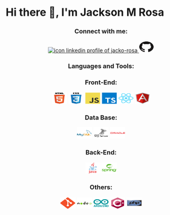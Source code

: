 <h1>Hi there 👋, I'm Jackson M Rosa</h1>

<section align="center">
    <h3>Connect with me:</h3>
    <p>
        <a href="https://www.linkedin.com/in/jackson-machado-rosa-7246a6131/">
            <img height="30" width="40"
                 src="https://cdn.jsdelivr.net/npm/simple-icons@3.0.1/icons/linkedin.svg"
                 alt="icon linkedin profile of jacko-rosa" title="linkedin profile of jacko-rosa"/>
        </a>
        <a href="https://github.com/jacko-rosa">
            <img  height="30" width="40"
                 src="https://raw.githubusercontent.com/devicons/devicon/9f4f5cdb393299a81125eb5127929ea7bfe42889/icons/github/github-original.svg"
                 alt="icon Github profile of jacko-rosa" title="Github profile of jacko-rosa"/>
        </a>
    </p>
</section>

<section align="center">
    <h3>Languages and Tools:</h3>
    <div>
        <h3>Front-End:</h3>
        <img  height="30" width="40"
             src="https://raw.githubusercontent.com/devicons/devicon/9f4f5cdb393299a81125eb5127929ea7bfe42889/icons/html5/html5-original-wordmark.svg"
             alt="icon html5" title="html5"/>
        <img  height="30" width="40"
             src="https://raw.githubusercontent.com/devicons/devicon/9f4f5cdb393299a81125eb5127929ea7bfe42889/icons/css3/css3-original-wordmark.svg"
             alt="icon css3" title="css3"/>
        <img  height="30" width="40"
             src="https://raw.githubusercontent.com/devicons/devicon/9f4f5cdb393299a81125eb5127929ea7bfe42889/icons/javascript/javascript-original.svg"
             alt="icon javascript" title="javascript"/>
        <img  height="30" width="40"
             src="https://raw.githubusercontent.com/devicons/devicon/9f4f5cdb393299a81125eb5127929ea7bfe42889/icons/typescript/typescript-original.svg"
             alt="icon typescript" title="typescript"/>
        <img  height="30" width="40"
             src="https://raw.githubusercontent.com/devicons/devicon/9f4f5cdb393299a81125eb5127929ea7bfe42889/icons/react/react-original.svg"
             alt="icon react" title="react"/>
        <img  height="30" width="40"
             src="https://raw.githubusercontent.com/devicons/devicon/9f4f5cdb393299a81125eb5127929ea7bfe42889/icons/angularjs/angularjs-original.svg"
             alt="icon angular7" title="angular7"/>
    </div>
    <div>
        <h3>Data Base:</h3>
        <img  height="30" width="40"
             src="https://raw.githubusercontent.com/devicons/devicon/9f4f5cdb393299a81125eb5127929ea7bfe42889/icons/mysql/mysql-original-wordmark.svg"
             alt="icon mysql" title="mysql"/>
        <img  height="30" width="40"
             src="https://raw.githubusercontent.com/devicons/devicon/9f4f5cdb393299a81125eb5127929ea7bfe42889/icons/microsoftsqlserver/microsoftsqlserver-plain-wordmark.svg"
             alt="icon sqlServer" title="sqlServer"/>
        <img  height="30" width="40"
             src="https://raw.githubusercontent.com/devicons/devicon/9f4f5cdb393299a81125eb5127929ea7bfe42889/icons/oracle/oracle-original.svg"
             alt="icon oracle" title="oracle"/>
    </div>
    <div>
        <h3>Back-End:</h3>
        <img  height="30" width="40"
             src="https://raw.githubusercontent.com/devicons/devicon/9f4f5cdb393299a81125eb5127929ea7bfe42889/icons/java/java-original-wordmark.svg"
             alt="icon java" title="java"/>
        <img  height="30" width="40"
             src="https://raw.githubusercontent.com/devicons/devicon/9f4f5cdb393299a81125eb5127929ea7bfe42889/icons/spring/spring-original-wordmark.svg"
             alt="icon spring" title="spring"/>
    </div>
    <div>
        <h3>Others:</h3>
        <img  height="30" width="40"
             src="https://raw.githubusercontent.com/devicons/devicon/9f4f5cdb393299a81125eb5127929ea7bfe42889/icons/git/git-original.svg"
             alt="icon git" title="git"/>
        <img  height="30" width="40"
              src="https://raw.githubusercontent.com/devicons/devicon/9f4f5cdb393299a81125eb5127929ea7bfe42889/icons/nodejs/nodejs-original-wordmark.svg"
              alt="icon nodeJs" title="nodeJs"/>
        <img  height="30" width="40"
             src="https://raw.githubusercontent.com/devicons/devicon/9f4f5cdb393299a81125eb5127929ea7bfe42889/icons/arduino/arduino-original-wordmark.svg"
             alt="icon arduino" title="arduino"/>
        <img  height="30" width="40"
             src="https://raw.githubusercontent.com/devicons/devicon/9f4f5cdb393299a81125eb5127929ea7bfe42889/icons/cplusplus/cplusplus-original.svg"
             alt="icon c++" title="c++"/>
        <img  height="30" width="40"
             src="https://raw.githubusercontent.com/devicons/devicon/9f4f5cdb393299a81125eb5127929ea7bfe42889/icons/php/php-original.svg"
             alt="icon php" title="php"/>
    </div>
</section>
